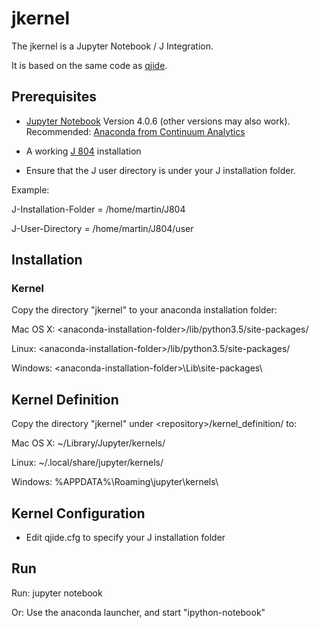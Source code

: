# jkernel

The jkernel is a Jupyter Notebook / J Integration.

It is based on the same code as [qjide](http://www.github.com/martin-saurer/qjide).

## Prerequisites

* [Jupyter Notebook](http://jupyter.org) Version 4.0.6 (other versions may also work). Recommended: [Anaconda from Continuum Analytics](https://www.continuum.io/downloads)

* A working [J 804](http://www.jsoftware.com) installation

* Ensure that the J user directory is under your J installation folder.

Example:

J-Installation-Folder = /home/martin/J804

J-User-Directory = /home/martin/J804/user

## Installation

### Kernel

Copy the directory "jkernel" to your anaconda installation folder:

Mac OS X:
\<anaconda-installation-folder\>/lib/python3.5/site-packages/

Linux:
\<anaconda-installation-folder\>/lib/python3.5/site-packages/

Windows:
\<anaconda-installation-folder\>\\Lib\\site-packages\\

## Kernel Definition

Copy the directory "jkernel" under \<repository\>/kernel_definition/ to:

Mac OS X:
~/Library/Jupyter/kernels/

Linux:
~/.local/share/jupyter/kernels/

Windows:
%APPDATA%\\Roaming\\jupyter\\kernels\\

## Kernel Configuration

* Edit qjide.cfg to specify your J installation folder

## Run

Run: jupyter notebook

Or: Use the anaconda launcher, and start "ipython-notebook"

